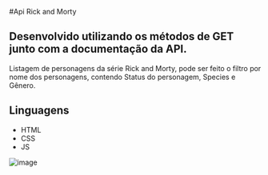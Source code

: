 #Api Rick and Morty

## Desenvolvido utilizando os métodos de GET junto com a documentação da API.

Listagem de personagens da série Rick and Morty, pode ser feito o filtro por nome dos personagens, contendo Status do personagem, Species e Gênero.

## Linguagens 

- HTML
- CSS
- JS

![image](https://github.com/user-attachments/assets/4a26ab28-2566-4324-9a29-2ac96c284960)

